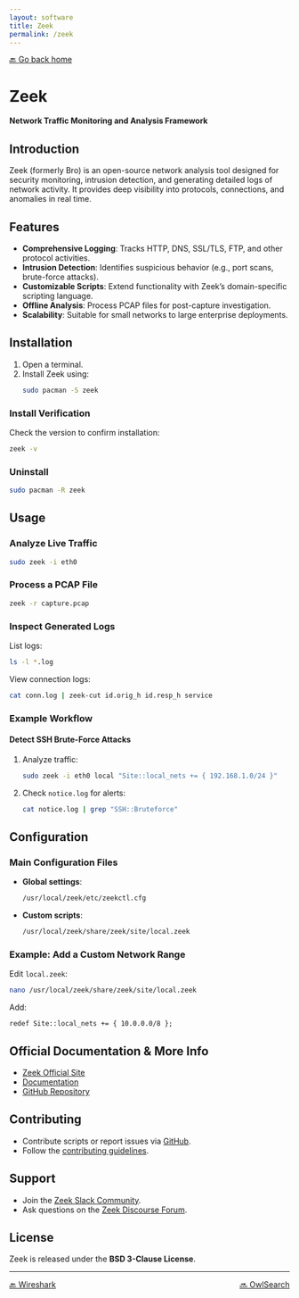 ```yaml
---
layout: software
title: Zeek
permalink: /zeek
---
```


[🔙 Go back home](/)

# Zeek  
**Network Traffic Monitoring and Analysis Framework**

## Introduction  
Zeek (formerly Bro) is an open-source network analysis tool designed for security monitoring, intrusion detection, and generating detailed logs of network activity. It provides deep visibility into protocols, connections, and anomalies in real time.

## Features  
- **Comprehensive Logging**: Tracks HTTP, DNS, SSL/TLS, FTP, and other protocol activities.  
- **Intrusion Detection**: Identifies suspicious behavior (e.g., port scans, brute-force attacks).  
- **Customizable Scripts**: Extend functionality with Zeek’s domain-specific scripting language.  
- **Offline Analysis**: Process PCAP files for post-capture investigation.  
- **Scalability**: Suitable for small networks to large enterprise deployments.  

## Installation  

1. Open a terminal.  
2. Install Zeek using:  
   ```sh  
   sudo pacman -S zeek  
   ```  

### Install Verification  
Check the version to confirm installation:  
```sh  
zeek -v  
```  

### Uninstall  
```sh  
sudo pacman -R zeek  
```  

## Usage  

### Analyze Live Traffic  
```sh  
sudo zeek -i eth0  
```  

### Process a PCAP File  
```sh  
zeek -r capture.pcap  
```  

### Inspect Generated Logs  
List logs:  
```sh  
ls -l *.log  
```  

View connection logs:  
```sh  
cat conn.log | zeek-cut id.orig_h id.resp_h service  
```  

### Example Workflow  

#### Detect SSH Brute-Force Attacks  
1. Analyze traffic:  
   ```sh  
   sudo zeek -i eth0 local "Site::local_nets += { 192.168.1.0/24 }"  
   ```  
2. Check `notice.log` for alerts:  
   ```sh  
   cat notice.log | grep "SSH::Bruteforce"  
   ```  

## Configuration  

### Main Configuration Files  
- **Global settings**:  
  ```sh  
  /usr/local/zeek/etc/zeekctl.cfg  
  ```  
- **Custom scripts**:  
  ```sh  
  /usr/local/zeek/share/zeek/site/local.zeek  
  ```  

### Example: Add a Custom Network Range  
Edit `local.zeek`:  
```sh  
nano /usr/local/zeek/share/zeek/site/local.zeek  
```  
Add:  
```zeek  
redef Site::local_nets += { 10.0.0.0/8 };  
```  

## Official Documentation & More Info  
- [Zeek Official Site](https://zeek.org/)  
- [Documentation](https://docs.zeek.org/)  
- [GitHub Repository](https://github.com/zeek/zeek)  

## Contributing  
- Contribute scripts or report issues via [GitHub](https://github.com/zeek/zeek).  
- Follow the [contributing guidelines](https://docs.zeek.org/en/master/development/howtos/contributing.html).  

## Support  
- Join the [Zeek Slack Community](https://zeek.org/community/).  
- Ask questions on the [Zeek Discourse Forum](https://forum.zeek.org/).  

## License  
Zeek is released under the **BSD 3-Clause License**.  

---

<div style="display: flex; justify-content: space-between;">
  <a href="wireshark">🔙 Wireshark</a>
  <a href="owlsearch">🔜 OwlSearch</a>
</div>